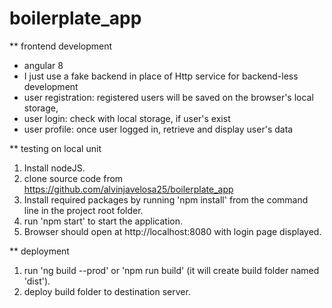 # boilerplate_app


** frontend development
  - angular 8
  - I just use a fake backend in place of Http service for backend-less development
  - user registration: registered users will be saved on the browser's local storage, 
  - user login: check with local storage, if user's exist
  - user profile: once user logged in, retrieve and display user's data


** testing on local unit
1. Install nodeJS.
2. clone source code from https://github.com/alvinjavelosa25/boilerplate_app
3. Install required packages by running 'npm install' from the command line in the project root folder.
4. run 'npm start' to start the application.
5. Browser should open at http://localhost:8080 with login page displayed.


** deployment
1. run 'ng build --prod' or 'npm run build' (it will create build folder named 'dist').
2. deploy build folder to destination server.

